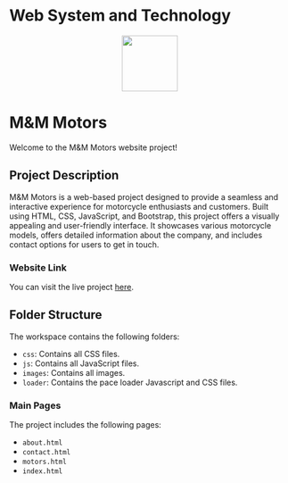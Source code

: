 # Web System and Technology

<div id="header" align="center">
  <img src="https://media.giphy.com/media/M9gbBd9nbDrOTu1Mqx/giphy.gif" width="100"/>
</div>

# M&M Motors

Welcome to the M&M Motors website project!

## Project Description

M&M Motors is a web-based project designed to provide a seamless and interactive experience for motorcycle enthusiasts and customers. Built using HTML, CSS, JavaScript, and Bootstrap, this project offers a visually appealing and user-friendly interface. It showcases various motorcycle models, offers detailed information about the company, and includes contact options for users to get in touch.

### Website Link

You can visit the live project [here](https://rh4ndon.github.io/motors-web-system-project/).

## Folder Structure

The workspace contains the following folders:

- `css`: Contains all CSS files.
- `js`: Contains all JavaScript files.
- `images`: Contains all images.
- `loader`: Contains the pace loader Javascript and CSS files.

### Main Pages

The project includes the following pages:

- `about.html`
- `contact.html`
- `motors.html`
- `index.html`
